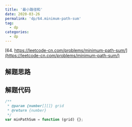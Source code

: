 ```yaml
---
title: '最小路径和'
date: 2020-03-26
permalink: 'dp/64.minimum-path-sum'
tag:
  - dp
categories:
  - dp
---
```


[64. https://leetcode-cn.com/problems/minimum-path-sum/](https://leetcode-cn.com/problems/minimum-path-sum/)

## 解题思路

## 解题代码

```js
/**
 * @param {number[][]} grid
 * @return {number}
 */
var minPathSum = function (grid) {};
```
